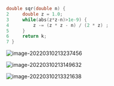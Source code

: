 ```c++
double sqr(double n) { 
2     double z = 1.0; 
3     while(abs(z*z-n)>1e-9) { 
4         z -= (z * z - n) / (2 * z) ;
5     } 
6     return k; 
7 }
```



![image-20220310213237456](C:\Users\conely1026\AppData\Roaming\Typora\typora-user-images\image-20220310213237456.png)

![image-20220310213149632](C:\Users\conely1026\AppData\Roaming\Typora\typora-user-images\image-20220310213149632.png)

![image-20220310213321638](C:\Users\conely1026\AppData\Roaming\Typora\typora-user-images\image-20220310213321638.png)

